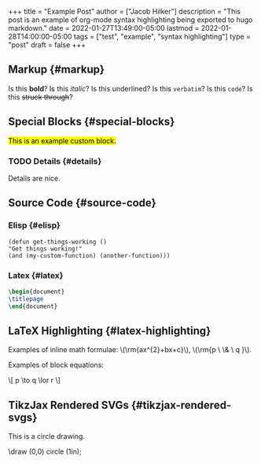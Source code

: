 +++
title = "Example Post"
author = ["Jacob Hilker"]
description = "This post is an example of org-mode syntax highlighting being exported to hugo markdown."
date = 2022-01-27T13:49:00-05:00
lastmod = 2022-01-28T14:00:00-05:00
tags = ["test", "example", "syntax highlighting"]
type = "post"
draft = false
+++

## Markup {#markup}

Is this **bold**? Is this _italic_? Is this <span class="underline">underlined</span>? Is this `verbatim`? Is this `code`? Is this ~~struck through~~?


## Special Blocks {#special-blocks}

<mark>This is an example custom block.</mark>


### <span class="org-todo todo TODO">TODO</span> Details {#details}

Details are nice.


## Source Code {#source-code}


### Elisp {#elisp}

```elisp
(defun get-things-working ()
"Get things working!"
(and (my-custom-function) (another-function)))
```


### Latex {#latex}

```latex
\begin{document}
\titlepage
\end{document}
```


## LaTeX Highlighting {#latex-highlighting}

Examples of inline math formulae:  \\(\rm{ax^{2}+bx+c}\\), \\(\rm{p \  \\& \  q }\\).

Examples of block equations:

\\[
p \to q \lor r
\\]


## TikzJax Rendered SVGs {#tikzjax-rendered-svgs}

This is a circle drawing.

<div caption="Picture of a circle" class="tikzjax">
  <div></div>

\draw (0,0) circle (1in);

</div>